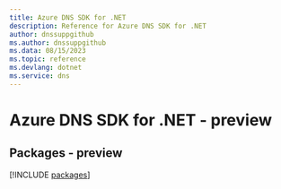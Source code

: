 ```yaml
---
title: Azure DNS SDK for .NET
description: Reference for Azure DNS SDK for .NET
author: dnssuppgithub
ms.author: dnssuppgithub
ms.data: 08/15/2023
ms.topic: reference
ms.devlang: dotnet
ms.service: dns
---
```

# Azure DNS SDK for .NET - preview
## Packages - preview
[!INCLUDE [packages](dns-index.md)]